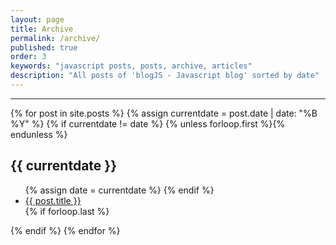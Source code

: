 ```yaml
---
layout: page
title: Archive
permalink: /archive/
published: true
order: 3
keywords: "javascript posts, posts, archive, articles"
description: "All posts of 'blogJS - Javascript blog' sorted by date"
---
```


___

{% for post in site.posts %}
{% assign currentdate = post.date | date: "%B %Y" %}
{% if currentdate != date %}
{% unless forloop.first %}</ul>{% endunless %}
<h2 id="y{{post.date | date: "%B %Y"}}">{{ currentdate }}</h2>
<ul>
{% assign date = currentdate %}
{% endif %}
<li><a href="{{ post.url }}">{{ post.title }}</a></li>
{% if forloop.last %}</ul>{% endif %}
{% endfor %}